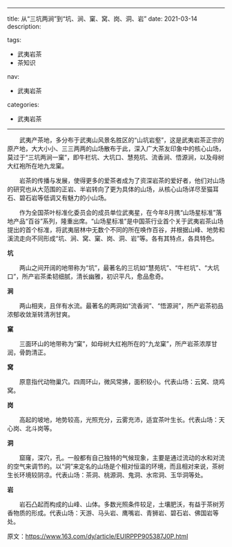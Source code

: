 ----
title: 从“三坑两涧”到“坑、涧、窠、窝、岗、洞、岩”
date: 2021-03-14
description: 

tags:
- 武夷岩茶
- 茶知识

nav:
- 武夷岩茶

categories:
- 武夷岩茶

----

　　武夷产茶地，多分布于武夷山风景名胜区的“山坑岩壑”，这是武夷岩茶正宗的原产地，大大小小、三三两两的山场散布于此，深入广大茶友印象中的核心山场，莫过于“三坑两涧一窠”，即牛栏坑、大坑口、慧苑坑、流香涧、悟源涧，以及母树大红袍所在地九龙窠。

　　岩茶的传播与发展，使得更多的爱茶者成为了资深岩茶的爱好者，他们对山场的研究也从大范围的正岩、半岩转向了更为具体的山场，从核心山场详尽至猫耳石、碧石岩等低调又有魅力的小山场。

　　作为全国茶叶标准化委员会的成员单位武夷星，在今年8月携“山场星标准”落地产品“百谷”系列，隆重出席。“山场星标准”是中国茶行业首个关于武夷岩茶山场提出的首个标准，将武夷层林中无数个不同的所在唤作百谷，并根据山峰、地势和溪流走向不同形成“坑、涧、窝、窠、岗、洞、岩”等。各有其特点，各具特色。

**坑**

　　两山之间开阔的地带称为“坑”，最著名的三坑如“慧苑坑”、“牛栏坑”、“大坑口”，所产岩茶柔韧细腻，清长幽雅，初识平凡，愈品愈奇。

**涧**

　　两山相夹，且伴有水流。最著名的两洞如“流香涧”、“悟源涧”，所产岩茶初品浓郁收敛渐转清冽甘爽。

**窠**

　　三面环山的地带称为“窠”，如母树大红袍所在的“九龙窠”，所产岩茶浓厚甘润，骨韵清正。

**窝**

　　原意指代动物巢穴。四周环山，微风常拂，面积较小。代表山场：云窝、烧鸡窝。

**岗**

　　高起的坡地，地势较高，光照充分，云雾充沛，适宜茶叶生长。代表山场：天心岗、北斗岗等。

**洞**

　　窟窿，深穴，孔。一般都有自己独特的气候现象，主要是通过流动的水和对流的空气来调节的。以“洞”来定名的山场是个相对恒温的环境，而且相对来说，茶树生长环境较阴凉。代表山场：茶洞、桃源洞、鬼洞、水帘洞、玉华洞等处。

**岩**

　　岩石凸起而构成的山峰、山体。多数光照条件较足，土壤肥沃，有益于茶树芳香物质的形成。代表山场：天游、马头岩、鹰嘴岩、青狮岩、碧石岩、佛国岩等处。

原文：https://www.163.com/dy/article/EUIRPPP905387J0P.html